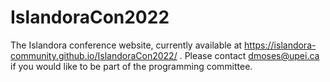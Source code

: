 # IslandoraCon2022

The Islandora conference website, currently available at https://islandora-community.github.io/IslandoraCon2022/ . Please contact dmoses@upei.ca if you would like to be part of the programming committee. 
